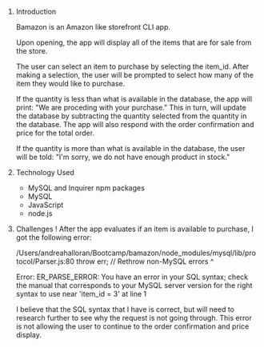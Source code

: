 1. Introduction

    Bamazon is an Amazon like storefront CLI app. 

    Upon opening, the app will display all of the items that are for sale from the store. 

    The user can select an item to purchase by selecting the item_id. After making a selection, the user will be prompted to select how many of the item they would like to purchase. 

    If the quantity is less than what is available in the database, the app will print: "We are proceding with your purchase." This in turn, will update the database by subtracting the quantity selected from the quantity in the database. The app will also respond with the order confirmation and price for the total order.

    If the quantity is more than what is available in the database, the user will be told: "I'm sorry, we do not have enough product in stock."

2. Technology Used
    * MySQL and Inquirer npm packages
    * MySQL 
    * JavaScript
    * node.js 

3. Challenges 
    ! After the app evaluates if an item is available to purchase, I got the following error: 

    /Users/andreahalloran/Bootcamp/bamazon/node_modules/mysql/lib/protocol/Parser.js:80
        throw err; // Rethrow non-MySQL errors
        ^

    Error: ER_PARSE_ERROR: You have an error in your SQL syntax; check the manual that corresponds to your MySQL server version for the right syntax to use near 'item_id = 3' at line 1

    I believe that the SQL syntax that I have is correct, but will need to research further to see why the request is not going through. This error is not allowing the user to continue to the order confirmation and price display. 
